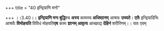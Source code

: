 +++
title = "40 इन्द्रियाणि मनो"

+++
।।3.40।। **इन्द्रियाणि मनः बुद्धि**श्च **अस्य** कामस्य **अधिष्ठानम्**
आश्रयः **उच्यते**। **एतैः** इन्द्रियादिभिः आश्रयैः **विमोहयति** विविधं
मोहयति**एष** कामः **ज्ञानम् आवृत्य** आच्छाद्य **देहिनं** शरीरिणम्।। यतः
एवम्
